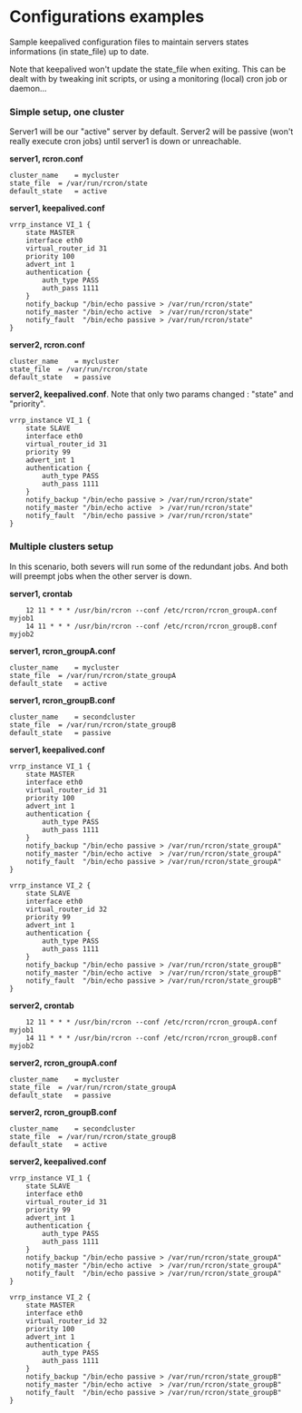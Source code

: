 # Configurations examples #
Sample keepalived configuration files to maintain servers states informations (in state\_file) up to date.

Note that keepalived won't update the state\_file when exiting. This can be dealt with by tweaking init scripts, or using a monitoring (local) cron job or daemon...

### Simple setup, one cluster ###

Server1 will be our "active" server by default. Server2 will be passive (won't really execute cron jobs) until server1 is down or unreachable.

**server1, rcron.conf**
```
cluster_name 	= mycluster
state_file 	= /var/run/rcron/state
default_state 	= active
```

**server1, keepalived.conf**
```
vrrp_instance VI_1 {
    state MASTER
    interface eth0
    virtual_router_id 31
    priority 100
    advert_int 1
    authentication {
        auth_type PASS
        auth_pass 1111
    }
    notify_backup "/bin/echo passive > /var/run/rcron/state"
    notify_master "/bin/echo active  > /var/run/rcron/state"
    notify_fault  "/bin/echo passive > /var/run/rcron/state"
}
```

**server2, rcron.conf**
```
cluster_name 	= mycluster
state_file 	= /var/run/rcron/state
default_state 	= passive
```

**server2, keepalived.conf**. Note that only two params changed : "state" and "priority".
```
vrrp_instance VI_1 {
    state SLAVE
    interface eth0
    virtual_router_id 31
    priority 99
    advert_int 1
    authentication {
        auth_type PASS
        auth_pass 1111
    }
    notify_backup "/bin/echo passive > /var/run/rcron/state"
    notify_master "/bin/echo active  > /var/run/rcron/state"
    notify_fault  "/bin/echo passive > /var/run/rcron/state"
}
```

### Multiple clusters setup ###
In this scenario, both severs will run some of the redundant jobs. And both will preempt jobs when the other server is down.

**server1, crontab**
```
    12 11 * * * /usr/bin/rcron --conf /etc/rcron/rcron_groupA.conf myjob1
    14 11 * * * /usr/bin/rcron --conf /etc/rcron/rcron_groupB.conf myjob2
```

**server1, rcron\_groupA.conf**
```
cluster_name 	= mycluster
state_file 	= /var/run/rcron/state_groupA
default_state 	= active
```

**server1, rcron\_groupB.conf**
```
cluster_name 	= secondcluster
state_file 	= /var/run/rcron/state_groupB
default_state 	= passive
```

**server1, keepalived.conf**
```
vrrp_instance VI_1 {
    state MASTER
    interface eth0
    virtual_router_id 31
    priority 100
    advert_int 1
    authentication {
        auth_type PASS
        auth_pass 1111
    }
    notify_backup "/bin/echo passive > /var/run/rcron/state_groupA"
    notify_master "/bin/echo active  > /var/run/rcron/state_groupA"
    notify_fault  "/bin/echo passive > /var/run/rcron/state_groupA"
}

vrrp_instance VI_2 {
    state SLAVE
    interface eth0
    virtual_router_id 32
    priority 99
    advert_int 1
    authentication {
        auth_type PASS
        auth_pass 1111
    }
    notify_backup "/bin/echo passive > /var/run/rcron/state_groupB"
    notify_master "/bin/echo active  > /var/run/rcron/state_groupB"
    notify_fault  "/bin/echo passive > /var/run/rcron/state_groupB"
}
```

**server2, crontab**
```
    12 11 * * * /usr/bin/rcron --conf /etc/rcron/rcron_groupA.conf myjob1
    14 11 * * * /usr/bin/rcron --conf /etc/rcron/rcron_groupB.conf myjob2
```

**server2, rcron\_groupA.conf**
```
cluster_name 	= mycluster
state_file 	= /var/run/rcron/state_groupA
default_state 	= passive
```

**server2, rcron\_groupB.conf**
```
cluster_name 	= secondcluster
state_file 	= /var/run/rcron/state_groupB
default_state 	= active
```

**server2, keepalived.conf**
```
vrrp_instance VI_1 {
    state SLAVE
    interface eth0
    virtual_router_id 31
    priority 99
    advert_int 1
    authentication {
        auth_type PASS
        auth_pass 1111
    }
    notify_backup "/bin/echo passive > /var/run/rcron/state_groupA"
    notify_master "/bin/echo active  > /var/run/rcron/state_groupA"
    notify_fault  "/bin/echo passive > /var/run/rcron/state_groupA"
}

vrrp_instance VI_2 {
    state MASTER
    interface eth0
    virtual_router_id 32
    priority 100
    advert_int 1
    authentication {
        auth_type PASS
        auth_pass 1111
    }
    notify_backup "/bin/echo passive > /var/run/rcron/state_groupB"
    notify_master "/bin/echo active  > /var/run/rcron/state_groupB"
    notify_fault  "/bin/echo passive > /var/run/rcron/state_groupB"
}
```